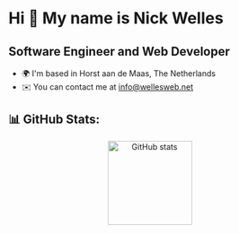 Hi 👋 My name is Nick Welles
===============================

Software Engineer and Web Developer
-----------------------------------

* 🌍  I'm based in Horst aan de Maas, The Netherlands
* ✉️  You can contact me at [info@wellesweb.net](mailto:info@wellesweb.net)

## 📊 GitHub Stats:
<div align="center">
  <img height="150em" src="https://github-readme-stats.vercel.app/api?username=for3vigt&show_icons=true&theme=radical&hide=prs" alt="GitHub stats" />
</div>

